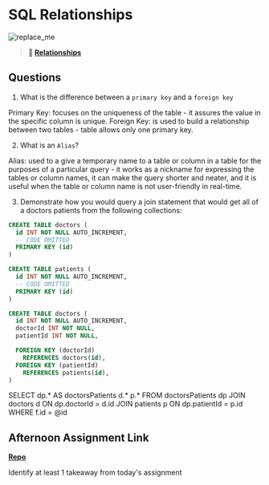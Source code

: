 # SQL Relationships

![replace_me](https://codeworks.blob.core.windows.net/public/assets/img/illustrations/placeholder.svg)

> **📖 [Relationships](https://codeworksacademy.com/fs-student-guide/resources/wk11/02-MySQL-Relationships)**

## Questions

1. What is the difference between a `primary key` and a `foreign key`

Primary Key: focuses on the uniqueness of the table - it assures the value in the specific column is unique. 
Foreign Key: is used to build a relationship between two tables - table allows only one primary key.

2. What is an `Alias`?

Alias: used to a give a temporary name to a table or column in a table for the purposes of a particular query - it works as a nickname for expressing the tables or column names, it can make the query shorter and neater, and it is useful when the table or column name is not user-friendly in real-time. 

3. Demonstrate how you would query a join statement that would get all of a doctors patients from the following collections:

```SQL
CREATE TABLE doctors (
  id INT NOT NULL AUTO_INCREMENT,
  -- CODE OMITTED
  PRIMARY KEY (id)
)

CREATE TABLE patients (
  id INT NOT NULL AUTO_INCREMENT,
  -- CODE OMITTED
  PRIMARY KEY (id)
)

CREATE TABLE doctors (
  id INT NOT NULL AUTO_INCREMENT,
  doctorId INT NOT NULL,
  patientId INT NOT NULL,

  FOREIGN KEY (doctorId)
    REFERENCES doctors(id),
  FOREIGN KEY (patientId)
    REFERENCES patients(id),
)

```
SELECT 
  dp.* AS doctorsPatients
  d.*
  p.*
FROM doctorsPatients dp
  JOIN doctors d ON dp.doctorId = d.id
  JOIN patients p ON dp.patientId = p.id
WHERE f.id = @id

## Afternoon Assignment Link

**[Repo](https://github.com/savtemp/AllSpice)**

Identify at least 1 takeaway from today's assignment
